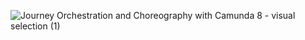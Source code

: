 ![Journey Orchestration and Choreography with Camunda 8 - visual selection (1)](https://github.com/user-attachments/assets/1795cda4-25ff-4530-a099-eeeb302a84c1)
